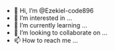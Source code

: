 - 👋 Hi, I’m @Ezekiel-code896
- 👀 I’m interested in ...
- 🌱 I’m currently learning ...
- 💞️ I’m looking to collaborate on ...
- 📫 How to reach me ...

<!---
Ezekiel-code896/Ezekiel-code896 is a ✨ special ✨ repository because its `README.md` (this file) appears on your GitHub profile.
You can click the Preview link to take a look at your changes.
--->
